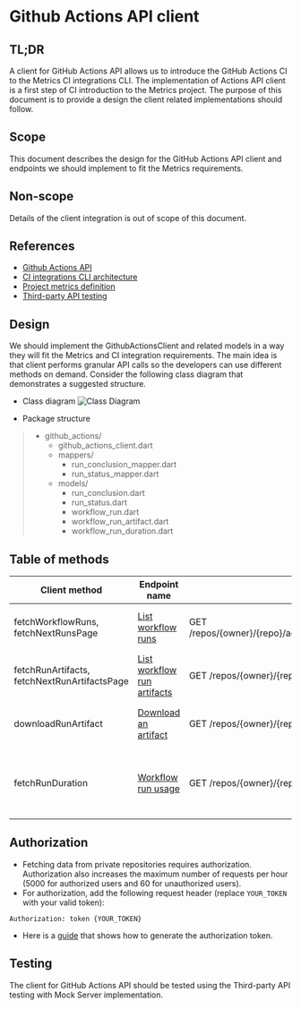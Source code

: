 # Github Actions API client

## TL;DR
A client for GitHub Actions API allows us to introduce the GitHub Actions CI to the Metrics CI integrations CLI. The implementation of Actions API client is a first step of CI introduction to the Metrics project. The purpose of this document is to provide a design the client related implementations should follow.

## Scope
This document describes the design for the GitHub Actions API client and endpoints we should implement to fit the Metrics requirements.

## Non-scope
Details of the client integration is out of scope of this document.

## References
* [Github Actions API](https://docs.github.com/en/free-pro-team@latest/rest/reference/actions)
* [CI integrations CLI architecture](https://github.com/platform-platform/monorepo/blob/master/metrics/ci_integrations/docs/01_ci_integration_module_architecture.md)
* [Project metrics definition](https://github.com/platform-platform/monorepo/blob/master/docs/05_project_metrics.md)
* [Third-party API testing](https://github.com/platform-platform/monorepo/blob/master/docs/03_third_party_api_testing.md)

## Design
We should implement the GithubActionsClient and related models in a way they will fit the Metrics and CI integration requirements. The main idea is that client performs granular API calls so the developers can use different methods on demand. Consider the following class diagram that demonstrates a suggested structure.

* Class diagram
![Class Diagram](http://www.plantuml.com/plantuml/proxy?cache=no&fmt=svg&src=https://raw.githubusercontent.com/platform-platform/monorepo/master/metrics/ci_integrations/docs/source/github_actions/diagrams/github_actions_client_class_diagram.puml)

* Package structure
> * github_actions/
>   * github_actions_client.dart
>   * mappers/
>      * run_conclusion_mapper.dart
>      * run_status_mapper.dart
>   * models/
>      * run_conclusion.dart
>      * run_status.dart
>      * workflow_run.dart
>      * workflow_run_artifact.dart
>      * workflow_run_duration.dart


## Table of methods
| Client method | Endpoint name   |  API endpoint | Description |
|---------------|------------------|-------------|---------------|
| fetchWorkflowRuns, fetchNextRunsPage | [List workflow runs](https://docs.github.com/en/free-pro-team@latest/rest/reference/actions#list-workflow-runs) | GET /repos/{owner}/{repo}/actions/workflows/{workflow_file_name}/runs | Lists runs for the specified workflow. |
| fetchRunArtifacts, fetchNextRunArtifactsPage |[List workflow run artifacts](https://docs.github.com/en/free-pro-team@latest/rest/reference/actions#list-workflow-run-artifacts)  | GET /repos/{owner}/{repo}/actions/runs/{run_id}/artifacts | Lists artifacts for a workflow run. |
| downloadRunArtifact| [Download an artifact](https://docs.github.com/en/free-pro-team@latest/rest/reference/actions#download-an-artifact)| GET /repos/{owner}/{repo}/actions/artifacts/{artifact_id}/zip| Downloads the specified run artifact. |
| fetchRunDuration | [Workflow run usage](https://docs.github.com/en/free-pro-team@latest/rest/reference/actions#get-workflow-run-usage)  | GET /repos/{owner}/{repo}/actions/runs/{run_id}/timing | Gets the total run time for a specific workflow run. |

## Authorization
* Fetching data from private repositories requires authorization. Authorization also increases the maximum number of requests per hour (5000 for authorized users and 60 for unauthorized users).
* For authorization, add the following request header (replace `YOUR_TOKEN` with your valid token):
```
Authorization: token {YOUR_TOKEN}
```
* Here is a [guide](https://docs.github.com/en/enterprise/2.17/user/github/authenticating-to-github/creating-a-personal-access-token-for-the-command-line) that shows how to generate the authorization token.

## Testing
The client for GitHub Actions API should be tested using the Third-party API testing with Mock Server implementation.
